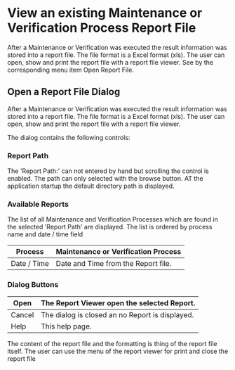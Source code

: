 # View an existing Maintenance or Verification Process Report File

After a Maintenance or Verification was executed the result information was stored into a report file. The file format is a Excel format (xls). The user can open, show and print the report file with a report file viewer. See by the corresponding menu item Open Report File.

## Open a Report File Dialog

After a Maintenance or Verification was executed the result information was stored into a report file. The file format is a Excel format (xls). The user can open, show and print the report file with a report file viewer.

The dialog contains the following controls:

### Report Path

The 'Report Path:' can not entered by hand but scrolling the control is enabled. The path can only selected with the browse button. AT the application startup the default directory path is displayed.

### Available Reports

The list of all Maintenance and Verification Processes which are found in the selected 'Report Path' are displayed. The list is ordered by process name and date / time field

| Process     | Maintenance or Verification Process |
| ----------- | ----------------------------------- |
| Date / Time | Date and Time from the Report file. |

### Dialog Buttons

| Open   | The Report Viewer open the selected Report.     |
| ------ | ----------------------------------------------- |
| Cancel | The dialog is closed an no Report is displayed. |
| Help   | This help page.                                 |

The content of the report file and the formatting is thing of the report file itself. The user can use the menu of the report viewer for print and close the report file
